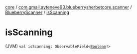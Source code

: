 [core](../../index.md) / [com.gmail.ayteneve93.blueberrysherbetcore.scanner](../index.md) / [BlueberryScanner](index.md) / [isScanning](./is-scanning.md)

# isScanning

(JVM) `val isScanning: ObservableField<`[`Boolean`](https://kotlinlang.org/api/latest/jvm/stdlib/kotlin/-boolean/index.html)`!>`